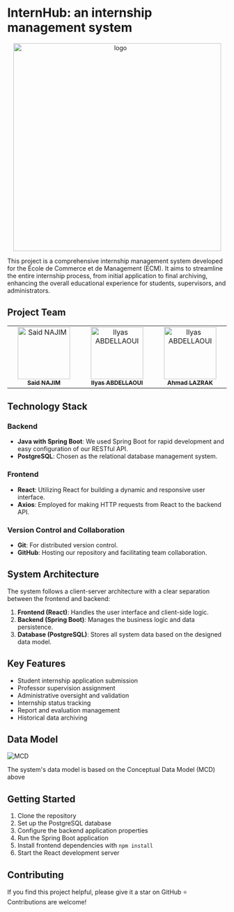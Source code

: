 # InternHub: an internship management system

<p align="center">
  <a href="https://croissanceapp.vercel.app/">
  <img width="477" alt="logo" src="https://github.com/user-attachments/assets/80523657-35a4-4c52-8d86-306dcd9de083">
  </a>
</p>  

This project is a comprehensive internship management system developed for the École de Commerce et de Management (ECM). It aims to streamline the entire internship process, from initial application to final archiving, enhancing the overall educational experience for students, supervisors, and administrators.

## Project Team

<table>
  <tbody>
    <tr>
            <td align="center" valign="top" width="16.66%"><a href="https://www.linkedin.com/in/saidnajim/"><img src="https://avatars.githubusercontent.com/u/85839515?v=4s=120" width="120px;" alt="Said NAJIM"/>
      <br /> <sub><b>Said NAJIM</b></sub></a></td>
      <td align="center" valign="top" width="16.66%"><a href="https://www.linkedin.com/in/ilyas-abdellaoui/"><img src="https://avatars.githubusercontent.com/u/79768267?v=4s=120" width="120px;" alt="Ilyas ABDELLAOUI"/>
      <br /> <sub><b>Ilyas ABDELLAOUI</b></sub></a></td>
      <td align="center" valign="top" width="16.66%"><a href="https://www.linkedin.com/in/ahmed-lazrak/"><img src="https://github.com/user-attachments/assets/fed4e958-56cf-425d-85fd-39034eb3af62" width="120px;" alt="Ilyas ABDELLAOUI"/>
      <br /> <sub><b>Ahmad LAZRAK</b></sub></a></td>
    </tr>
  </tbody>
<table>

## Technology Stack

### Backend
- **Java with Spring Boot**: We used Spring Boot for rapid development and easy configuration of our RESTful API.
- **PostgreSQL**: Chosen as the relational database management system.

### Frontend
- **React**: Utilizing React for building a dynamic and responsive user interface.
- **Axios**: Employed for making HTTP requests from React to the backend API.

### Version Control and Collaboration
- **Git**: For distributed version control.
- **GitHub**: Hosting our repository and facilitating team collaboration.

## System Architecture

The system follows a client-server architecture with a clear separation between the frontend and backend:

1. **Frontend (React)**: Handles the user interface and client-side logic.
2. **Backend (Spring Boot)**: Manages the business logic and data persistence.
3. **Database (PostgreSQL)**: Stores all system data based on the designed data model.

## Key Features

- Student internship application submission
- Professor supervision assignment
- Administrative oversight and validation
- Internship status tracking
- Report and evaluation management
- Historical data archiving

## Data Model

![MCD](https://github.com/user-attachments/assets/e1979c23-7001-4974-b4e1-d28fc5b7fc51)

The system's data model is based on the Conceptual Data Model (MCD) above

## Getting Started

1. Clone the repository
2. Set up the PostgreSQL database
3. Configure the backend application properties
4. Run the Spring Boot application
5. Install frontend dependencies with `npm install`
6. Start the React development server

## Contributing

If you find this project helpful, please give it a star on GitHub ⭐ Contributions are welcome!

